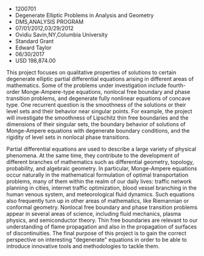 
* 1200701
* Degenerate Elliptic Problems in Analysis and Geometry
* DMS,ANALYSIS PROGRAM
* 07/01/2012,03/29/2012
* Ovidiu Savin,NY,Columbia University
* Standard Grant
* Edward Taylor
* 06/30/2017
* USD 198,874.00

This project focuses on qualitative properties of solutions to certain
degenerate elliptic partial differential equations arising in different areas of
mathematics. Some of the problems under investigation include fourth-order
Monge-Ampere-type equations, nonlocal free boundary and phase transition
problems, and degenerate fully nonlinear equations of concave type. One
recurrent question is the smoothness of the solutions or their level sets and
their behavior near singular points. For example, the project will investigate
the smoothness of Lipschitz thin free boundaries and the dimensions of their
singular sets, the boundary behavior of solutions of Monge-Ampere equations with
degenerate boundary conditions, and the rigidity of level sets in nonlocal phase
transitions.

Partial differential equations are used to describe a large variety of physical
phenomena. At the same time, they contribute to the development of different
branches of mathematics such as differential geometry, topology, probability,
and algebraic geometry. In particular, Monge-Ampere equations occur naturally in
the mathematical formulation of optimal transportation problems, many of them
within the realm of our daily lives: traffic network planning in cities,
internet traffic optimization, blood vessel branching in the human venous
system, and meteorological fluid dynamics. Such equations also frequently turn
up in other areas of mathematics, like Riemannian or conformal geometry.
Nonlocal free boundary and phase transition problems appear in several areas of
science, including fluid mechanics, plasma physics, and semiconductor theory.
Thin free boundaries are relevant to our understanding of flame propagation and
also in the propagation of surfaces of discontinuities. The final purpose of
this project is to gain the correct perspective on interesting "degenerate"
equations in order to be able to introduce innovative tools and methodologies to
tackle them.
